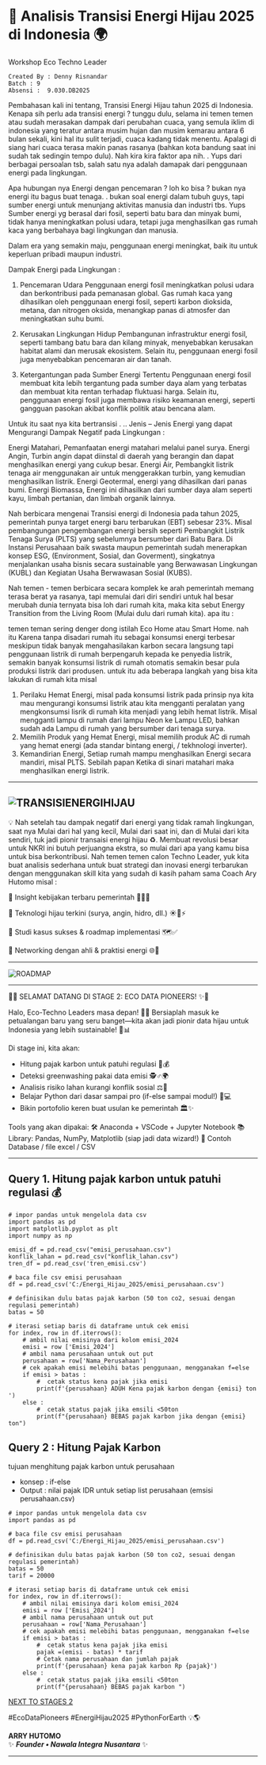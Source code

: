 # 🌱  Analisis Transisi Energi Hijau 2025 di Indonesia 🌍

Workshop Eco Techno Leader
```
Created By : Denny Risnandar
Batch : 9
Absensi :  9.030.DB2025
```

Pembahasan kali ini tentang, Transisi Energi Hijau tahun 2025 di Indonesia. Kenapa sih perlu ada transisi energi ? tunggu dulu, selama ini temen temen atau sudah merasakan dampak dari perubahan cuaca, yang semula iklim di indonesia yang teratur antara musim hujan dan musim kemarau antara 6 bulan sekali, kini hal itu sulit terjadi, cuaca kadang tidak menentu. Apalagi di siang hari cuaca terasa makin panas rasanya (bahkan kota bandung saat ini sudah tak sedingin tempo dulu). Nah kira kira faktor apa nih. .  Yups dari berbagai persoalan tsb, salah satu nya adalah damapak dari penggunaan energi pada lingkungan. 

Apa hubungan nya Energi dengan pencemaran ? loh ko bisa ? bukan nya energi itu bagus buat tenaga. . bukan soal energi dalam tubuh guys, tapi sumber energi untuk menunjang aktivitas manusia dan industri tbs. Yups Sumber energi yg berasal dari fosil, seperti batu bara dan minyak bumi, tidak hanya meningkatkan polusi udara, tetapi juga menghasilkan gas rumah kaca yang berbahaya bagi lingkungan dan manusia.

Dalam era yang semakin maju, penggunaan energi meningkat, baik itu untuk keperluan pribadi maupun industri. 

Dampak Energi pada Lingkungan : 

1. Pencemaran Udara Penggunaan energi fosil meningkatkan polusi udara dan berkontribusi pada pemanasan global. Gas rumah kaca yang dihasilkan oleh penggunaan energi fosil, seperti karbon dioksida, metana, dan nitrogen oksida, menangkap panas di atmosfer dan meningkatkan suhu bumi.

2. Kerusakan Lingkungan Hidup Pembangunan infrastruktur energi fosil, seperti tambang batu bara dan kilang minyak, menyebabkan kerusakan habitat alami dan merusak ekosistem. Selain itu, penggunaan energi fosil juga menyebabkan pencemaran air dan tanah.

3. Ketergantungan pada Sumber Energi Tertentu Penggunaan energi fosil membuat kita lebih tergantung pada sumber daya alam yang terbatas dan membuat kita rentan terhadap fluktuasi harga. Selain itu, penggunaan energi fosil juga membawa risiko keamanan energi, seperti gangguan pasokan akibat konflik politik atau bencana alam.

Untuk itu saat nya kita bertransisi . .. Jenis – Jenis Energi yang dapat Mengurangi Dampak Negatif pada Lingkungan : 

Energi Matahari, Pemanfaatan energi matahari melalui panel surya. 
Energi Angin, Turbin angin dapat diinstal di daerah yang berangin dan dapat menghasilkan energi yang cukup besar.
Energi Air, Pembangkit listrik tenaga air menggunakan air untuk menggerakkan turbin, yang kemudian menghasilkan listrik.
Energi Geotermal, energi yang dihasilkan dari panas bumi.
Energi Biomassa, Energi ini dihasilkan dari sumber daya alam seperti kayu, limbah pertanian, dan limbah organik lainnya.

Nah berbicara mengenai Transisi energi di Indonesia pada tahun 2025, pemerintah punya target energi baru terbarukan (EBT) sebesar 23%. Misal pembangungan  pengembangan energi bersih seperti Pembangkit Listrik Tenaga Surya (PLTS) yang sebelumnya bersumber dari Batu Bara. Di Instansi Perusahaan baik swasta maupun pemerintah sudah menerapkan konsep ESG, (Environment, Sosial, dan Goverment), singkatnya menjalankan usaha bisnis secara sustainable yang Berwawasan Lingkungan (KUBL) dan Kegiatan Usaha Berwawasan Sosial (KUBS).

Nah temen - temen berbicara secara komplek ke arah pemerintah memang terasa berat ya rasanya, tapi memulai dari diri sendiri untuk hal besar merubah dunia ternyata bisa loh dari rumah kita, maka kita sebut Energy Transition from the Living Room (Mulai dulu dari rumah kita). apa itu :

temen teman sering denger dong istilah Eco Home atau Smart Home. nah itu Karena tanpa disadari rumah itu sebagai konsumsi energi terbesar meskipun tidak banyak mengahasilakan karbon secara langsung tapi penggunaan listrik di rumah berpengaruh kepada ke penyedia listrik, semakin banyak konsumsi listrik di rumah otomatis semakin besar pula produksi listrik dari produsen. untuk itu ada beberapa langkah yang bisa kita lakukan di rumah kita misal 
1. Perilaku Hemat Energi, misal pada konsumsi listrik pada prinsip nya kita mau mengurangi konsumsi listrik atau kita mengganti peralatan yang mengkonsumsi lisrik di rumah kita menjadi yang lebih hemat listrik. Misal mengganti lampu di rumah dari lampu Neon ke Lampu LED, bahkan sudah ada Lampu di rumah yang bersumber dari tenaga surya.
2. Memilih Produk yang Hemat Energi, misal memilih produk AC di rumah yang hemat energi (ada standar bintang energi, / tekhnologi inverter).
3. Kemandirian Energi, Setiap rumah mampu menghasilkan Energi secara mandiri, misal PLTS. Sebilah papan Ketika di sinari matahari maka menghasilkan energi listrik.



---
![TRANSISIENERGIHIJAU](https://github.com/Denny-Risnandar/Analisis-Transisi-Energi-Hijau-2025-di-Indonesia/blob/main/energi%20terbarukan.jpg)
---

💡 Nah setelah tau dampak negatif dari energi yang tidak ramah lingkungan, saat nya Mulai dari hal yang kecil, Mulai dari saat ini, dan di Mulai dari kita sendiri, tuk jadi pionir transaisi energi hijau ♻️. Membuat revolusi besar untuk NKRI ini butuh perjuangna ekstra, so mulai dari apa yang kamu bisa untuk bisa berkontribusi. Nah temen temen calon Techno Leader, yuk kita buat analisis sederhana untuk buat strategi dan inovasi energi terbarukan dengan menggunakan skill kita yang sudah di kasih paham sama Coach Ary Hutomo misal :

🔸 Insight kebijakan terbaru pemerintah 📜🇮🇩

🔸 Teknologi hijau terkini (surya, angin, hidro, dll.) ☀️🍃⚡

🔸 Studi kasus sukses & roadmap implementasi 🗺️✅

🔸 Networking dengan ahli & praktisi energi 🌐🤝

---

![ROADMAP](https://github.com/arry-hutomo/Analisis-Transisi-Energi-Hijau-2025-di-Indonesia/blob/main/ROADMAP.png)

---
🌟✨ SELAMAT DATANG DI STAGE 2: ECO DATA PIONEERS! ✨🌟


Halo, Eco-Techno Leaders masa depan! 🎉🌱 Bersiaplah masuk ke petualangan baru yang seru banget—kita akan jadi pionir data hijau untuk Indonesia yang lebih sustainable! 💚📊

Di stage ini, kita akan:
- Hitung pajak karbon untuk patuhi regulasi 📜💰
- Deteksi greenwashing pakai data emisi 🕵️♂️🌍
- Analisis risiko lahan kurangi konflik sosial ⚖️🚜
- Belajar Python dari dasar sampai pro (if-else sampai modul!) 🐍💻
- Bikin portofolio keren buat usulan ke pemerintah 🏛️✨


Tools yang akan dipakai:
🛠️ Anaconda + VSCode + Jupyter Notebook
📚 Library: Pandas, NumPy, Matplotlib (siap jadi data wizard!)
📜 Contoh Database / file excel / CSV

---

## Query 1. Hitung pajak karbon untuk patuhi regulasi 💰 

```
# impor pandas untuk mengelola data csv
import pandas as pd
import matplotlib.pyplot as plt
import numpy as np

emisi_df = pd.read_csv("emisi_perusahaan.csv")
konflik_lahan = pd.read_csv("konflik_lahan.csv")
tren_df = pd.read_csv('tren_emisi.csv')

# baca file csv emisi perusahaan
df = pd.read_csv('C:/Energi_Hijau_2025/emisi_perusahaan.csv')

# definisikan dulu batas pajak karbon (50 ton co2, sesuai dengan regulasi pemerintah)
batas = 50

# iterasi setiap baris di dataframe untuk cek emisi
for index, row in df.iterrows(): 
    # ambil nilai emisinya dari kolom emisi_2024
    emisi = row ['Emisi_2024']
    # ambil nama perusahaan untuk out put
    perusahaan = row['Nama_Perusahaan']
    # cek apakah emisi melebihi batas penggunaan, mengganakan f=else
    if emisi > batas :
        #  cetak status kena pajak jika emisi
        print(f'{perusahaan} ADUH Kena pajak karbon dengan {emisi} ton ')
    else :
        #  cetak status pajak jika emsili <50ton
        print(f"{perusahaan} BEBAS pajak karbon jika dengan {emisi} ton")
```
## Query 2 : Hitung Pajak Karbon

tujuan menghitung pajak karbon untuk perusahaan
- konsep : if-else
- Output : nilai pajak IDR untuk setiap list perusahaan (emsisi perusahaan.csv)

```
# impor pandas untuk mengelola data csv
import pandas as pd

# baca file csv emisi perusahaan
df = pd.read_csv('C:/Energi_Hijau_2025/emisi_perusahaan.csv')

# definisikan dulu batas pajak karbon (50 ton co2, sesuai dengan regulasi pemerintah)
batas = 50
tarif = 20000

# iterasi setiap baris di dataframe untuk cek emisi
for index, row in df.iterrows(): 
    # ambil nilai emisinya dari kolom emisi_2024
    emisi = row ['Emisi_2024']
    # ambil nama perusahaan untuk out put
    perusahaan = row['Nama_Perusahaan']
    # cek apakah emisi melebihi batas penggunaan, mengganakan f=else
    if emisi > batas :
        #  cetak status kena pajak jika emisi
        pajak =(emisi - batas) * tarif
        # Cetak nama perusahaan dan jumlah pajak
        print(f'{perusahaan} kena pajak karbon Rp {pajak}')
    else :
        #  cetak status pajak jika emsili <50ton
        print(f"{perusahaan} BEBAS pajak karbon ")
```






[NEXT TO STAGES 2](https://arry-hutomo.github.io/Analisis-Transisi-Energi-Hijau-2025-di-Indonesia/)

#EcoDataPioneers #EnergiHijau2025 #PythonForEarth 💡🌎


**ARRY HUTOMO**  
✨ _**Founder • Nawala Integra Nusantara**_ ✨  

---

